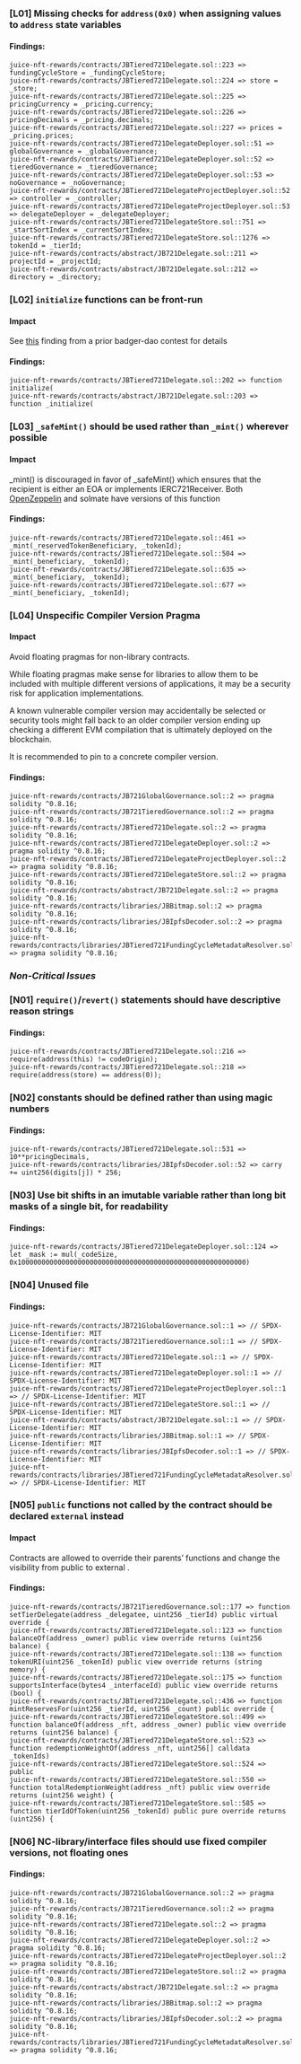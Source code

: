 


### [L01] Missing checks for `address(0x0)` when assigning values to `address` state variables


#### Findings:
```
juice-nft-rewards/contracts/JBTiered721Delegate.sol::223 => fundingCycleStore = _fundingCycleStore;
juice-nft-rewards/contracts/JBTiered721Delegate.sol::224 => store = _store;
juice-nft-rewards/contracts/JBTiered721Delegate.sol::225 => pricingCurrency = _pricing.currency;
juice-nft-rewards/contracts/JBTiered721Delegate.sol::226 => pricingDecimals = _pricing.decimals;
juice-nft-rewards/contracts/JBTiered721Delegate.sol::227 => prices = _pricing.prices;
juice-nft-rewards/contracts/JBTiered721DelegateDeployer.sol::51 => globalGovernance = _globalGovernance;
juice-nft-rewards/contracts/JBTiered721DelegateDeployer.sol::52 => tieredGovernance = _tieredGovernance;
juice-nft-rewards/contracts/JBTiered721DelegateDeployer.sol::53 => noGovernance = _noGovernance;
juice-nft-rewards/contracts/JBTiered721DelegateProjectDeployer.sol::52 => controller = _controller;
juice-nft-rewards/contracts/JBTiered721DelegateProjectDeployer.sol::53 => delegateDeployer = _delegateDeployer;
juice-nft-rewards/contracts/JBTiered721DelegateStore.sol::751 => _startSortIndex = _currentSortIndex;
juice-nft-rewards/contracts/JBTiered721DelegateStore.sol::1276 => tokenId = _tierId;
juice-nft-rewards/contracts/abstract/JB721Delegate.sol::211 => projectId = _projectId;
juice-nft-rewards/contracts/abstract/JB721Delegate.sol::212 => directory = _directory;
```



### [L02] `initialize` functions can be front-run

#### Impact
See [this](https://github.com/code-423n4/2021-10-badgerdao-findings/issues/40) finding from a prior badger-dao contest for details
#### Findings:
```
juice-nft-rewards/contracts/JBTiered721Delegate.sol::202 => function initialize(
juice-nft-rewards/contracts/abstract/JB721Delegate.sol::203 => function _initialize(
```



### [L03] `_safeMint()` should be used rather than `_mint()` wherever possible

#### Impact
_mint() is discouraged in favor of _safeMint() which ensures that the recipient is either an EOA or implements IERC721Receiver. Both [OpenZeppelin](https://github.com/OpenZeppelin/openzeppelin-contracts/blob/d4d8d2ed9798cc3383912a23b5e8d5cb602f7d4b/contracts/token/ERC721/ERC721.sol#L238-L250) and solmate have versions of this function
#### Findings:
```
juice-nft-rewards/contracts/JBTiered721Delegate.sol::461 => _mint(_reservedTokenBeneficiary, _tokenId);
juice-nft-rewards/contracts/JBTiered721Delegate.sol::504 => _mint(_beneficiary, _tokenId);
juice-nft-rewards/contracts/JBTiered721Delegate.sol::635 => _mint(_beneficiary, _tokenId);
juice-nft-rewards/contracts/JBTiered721Delegate.sol::677 => _mint(_beneficiary, _tokenId);
```



### [L04] Unspecific Compiler Version Pragma

#### Impact
Avoid floating pragmas for non-library contracts.

While floating pragmas make sense for libraries to allow them to be included with multiple different versions of applications, it may be a security risk for application implementations.

A known vulnerable compiler version may accidentally be selected or security tools might fall back to an older compiler version ending up checking a different EVM compilation that is ultimately deployed on the blockchain.

It is recommended to pin to a concrete compiler version.
#### Findings:
```
juice-nft-rewards/contracts/JB721GlobalGovernance.sol::2 => pragma solidity ^0.8.16;
juice-nft-rewards/contracts/JB721TieredGovernance.sol::2 => pragma solidity ^0.8.16;
juice-nft-rewards/contracts/JBTiered721Delegate.sol::2 => pragma solidity ^0.8.16;
juice-nft-rewards/contracts/JBTiered721DelegateDeployer.sol::2 => pragma solidity ^0.8.16;
juice-nft-rewards/contracts/JBTiered721DelegateProjectDeployer.sol::2 => pragma solidity ^0.8.16;
juice-nft-rewards/contracts/JBTiered721DelegateStore.sol::2 => pragma solidity ^0.8.16;
juice-nft-rewards/contracts/abstract/JB721Delegate.sol::2 => pragma solidity ^0.8.16;
juice-nft-rewards/contracts/libraries/JBBitmap.sol::2 => pragma solidity ^0.8.16;
juice-nft-rewards/contracts/libraries/JBIpfsDecoder.sol::2 => pragma solidity ^0.8.16;
juice-nft-rewards/contracts/libraries/JBTiered721FundingCycleMetadataResolver.sol::2 => pragma solidity ^0.8.16;
```



### *Non-Critical Issues*




### [N01] `require()`/`revert()` statements should have descriptive reason strings


#### Findings:
```
juice-nft-rewards/contracts/JBTiered721Delegate.sol::216 => require(address(this) != codeOrigin);
juice-nft-rewards/contracts/JBTiered721Delegate.sol::218 => require(address(store) == address(0));
```



### [N02] constants should be defined rather than using magic numbers


#### Findings:
```
juice-nft-rewards/contracts/JBTiered721Delegate.sol::531 => 10**pricingDecimals,
juice-nft-rewards/contracts/libraries/JBIpfsDecoder.sol::52 => carry += uint256(digits[j]) * 256;
```



### [N03] Use bit shifts in an imutable variable rather than long bit masks of a single bit, for readability


#### Findings:
```
juice-nft-rewards/contracts/JBTiered721DelegateDeployer.sol::124 => let _mask := mul(_codeSize, 0x100000000000000000000000000000000000000000000000000000000)
```





### [N04] Unused file


#### Findings:
```
juice-nft-rewards/contracts/JB721GlobalGovernance.sol::1 => // SPDX-License-Identifier: MIT
juice-nft-rewards/contracts/JB721TieredGovernance.sol::1 => // SPDX-License-Identifier: MIT
juice-nft-rewards/contracts/JBTiered721Delegate.sol::1 => // SPDX-License-Identifier: MIT
juice-nft-rewards/contracts/JBTiered721DelegateDeployer.sol::1 => // SPDX-License-Identifier: MIT
juice-nft-rewards/contracts/JBTiered721DelegateProjectDeployer.sol::1 => // SPDX-License-Identifier: MIT
juice-nft-rewards/contracts/JBTiered721DelegateStore.sol::1 => // SPDX-License-Identifier: MIT
juice-nft-rewards/contracts/abstract/JB721Delegate.sol::1 => // SPDX-License-Identifier: MIT
juice-nft-rewards/contracts/libraries/JBBitmap.sol::1 => // SPDX-License-Identifier: MIT
juice-nft-rewards/contracts/libraries/JBIpfsDecoder.sol::1 => // SPDX-License-Identifier: MIT
juice-nft-rewards/contracts/libraries/JBTiered721FundingCycleMetadataResolver.sol::1 => // SPDX-License-Identifier: MIT
```


### [N05] `public` functions not called by the contract should be declared `external` instead

#### Impact
Contracts are allowed to override their parents’ functions and change the visibility from public to external .

#### Findings:
```
juice-nft-rewards/contracts/JB721TieredGovernance.sol::177 => function setTierDelegate(address _delegatee, uint256 _tierId) public virtual override {
juice-nft-rewards/contracts/JBTiered721Delegate.sol::123 => function balanceOf(address _owner) public view override returns (uint256 balance) {
juice-nft-rewards/contracts/JBTiered721Delegate.sol::138 => function tokenURI(uint256 _tokenId) public view override returns (string memory) {
juice-nft-rewards/contracts/JBTiered721Delegate.sol::175 => function supportsInterface(bytes4 _interfaceId) public view override returns (bool) {
juice-nft-rewards/contracts/JBTiered721Delegate.sol::436 => function mintReservesFor(uint256 _tierId, uint256 _count) public override {
juice-nft-rewards/contracts/JBTiered721DelegateStore.sol::499 => function balanceOf(address _nft, address _owner) public view override returns (uint256 balance) {
juice-nft-rewards/contracts/JBTiered721DelegateStore.sol::523 => function redemptionWeightOf(address _nft, uint256[] calldata _tokenIds)
juice-nft-rewards/contracts/JBTiered721DelegateStore.sol::524 => public
juice-nft-rewards/contracts/JBTiered721DelegateStore.sol::550 => function totalRedemptionWeight(address _nft) public view override returns (uint256 weight) {
juice-nft-rewards/contracts/JBTiered721DelegateStore.sol::585 => function tierIdOfToken(uint256 _tokenId) public pure override returns (uint256) {
```



### [N06] NC-library/interface files should use fixed compiler versions, not floating ones


#### Findings:
```
juice-nft-rewards/contracts/JB721GlobalGovernance.sol::2 => pragma solidity ^0.8.16;
juice-nft-rewards/contracts/JB721TieredGovernance.sol::2 => pragma solidity ^0.8.16;
juice-nft-rewards/contracts/JBTiered721Delegate.sol::2 => pragma solidity ^0.8.16;
juice-nft-rewards/contracts/JBTiered721DelegateDeployer.sol::2 => pragma solidity ^0.8.16;
juice-nft-rewards/contracts/JBTiered721DelegateProjectDeployer.sol::2 => pragma solidity ^0.8.16;
juice-nft-rewards/contracts/JBTiered721DelegateStore.sol::2 => pragma solidity ^0.8.16;
juice-nft-rewards/contracts/abstract/JB721Delegate.sol::2 => pragma solidity ^0.8.16;
juice-nft-rewards/contracts/libraries/JBBitmap.sol::2 => pragma solidity ^0.8.16;
juice-nft-rewards/contracts/libraries/JBIpfsDecoder.sol::2 => pragma solidity ^0.8.16;
juice-nft-rewards/contracts/libraries/JBTiered721FundingCycleMetadataResolver.sol::2 => pragma solidity ^0.8.16;
```






